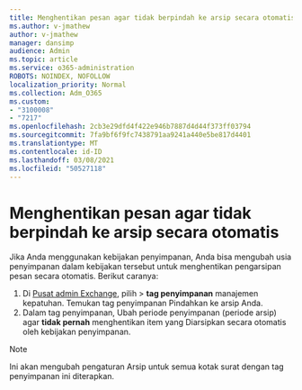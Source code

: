 ```yaml
---
title: Menghentikan pesan agar tidak berpindah ke arsip secara otomatis
ms.author: v-jmathew
author: v-jmathew
manager: dansimp
audience: Admin
ms.topic: article
ms.service: o365-administration
ROBOTS: NOINDEX, NOFOLLOW
localization_priority: Normal
ms.collection: Adm_O365
ms.custom:
- "3100008"
- "7217"
ms.openlocfilehash: 2cb3e29dfd4f422e946b7887d4d44f373ff03794
ms.sourcegitcommit: 7fa9bf6f9fc7438791aa9241a440e5be817d4401
ms.translationtype: MT
ms.contentlocale: id-ID
ms.lasthandoff: 03/08/2021
ms.locfileid: "50527118"
---
```

# <a name="stop-messages-from-moving-to-the-archive-automatically"></a>Menghentikan pesan agar tidak berpindah ke arsip secara otomatis

Jika Anda menggunakan kebijakan penyimpanan, Anda bisa mengubah usia penyimpanan dalam kebijakan tersebut untuk menghentikan pengarsipan pesan secara otomatis. Berikut caranya:

1. Di [Pusat admin Exchange](https://go.microsoft.com/fwlink/?linkid=2059104), pilih   >  **tag penyimpanan** manajemen kepatuhan. Temukan tag penyimpanan Pindahkan ke arsip Anda.
2. Dalam tag penyimpanan, Ubah periode penyimpanan (periode arsip) agar **tidak pernah** menghentikan item yang Diarsipkan secara otomatis oleh kebijakan penyimpanan.

> [!NOTE]
> Ini akan mengubah pengaturan Arsip untuk semua kotak surat dengan tag penyimpanan ini diterapkan.
